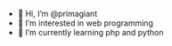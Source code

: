 - 👋 Hi, I’m @primagiant
- 👀 I’m interested in web programming
- 🌱 I’m currently learning php and python

<!---
primagiant/primagiant is a ✨ special ✨ repository because its `README.md` (this file) appears on your GitHub profile.
You can click the Preview link to take a look at your changes.
--->

